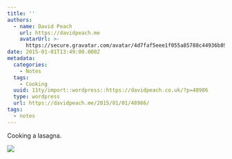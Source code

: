 ```yaml
---
title: ''
authors:
  - name: David Peach
    url: https://davidpeach.me
    avatarUrl: >-
      https://secure.gravatar.com/avatar/4d7faf5eee1f055a85788c44936b8995eaab6dfb004e7854ec747ccb272e91ee?s=96&d=mm&r=g
date: 2015-01-01T13:49:00.000Z
metadata:
  categories:
    - Notes
  tags:
    - Cooking
  uuid: 11ty/import::wordpress::https://davidpeach.co.uk/?p=48986
  type: wordpress
  url: https://davidpeach.me/2015/01/01/48986/
tags:
  - notes
---
```

Cooking a lasagna.

[![](/assets/cooking-a-lasgna-768x576-4v5PfL2ltbeW.jpg)](/assets/cooking-a-lasgna-768x576-4v5PfL2ltbeW.jpg)
